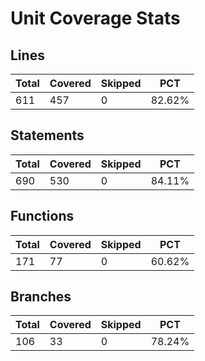 # Unit Coverage Stats

## Lines

| Total | Covered | Skipped | PCT    |
| ----- | ------- | ------- | ------ |
| 611   | 457     | 0       | 82.62% |

## Statements

| Total | Covered | Skipped | PCT    |
| ----- | ------- | ------- | ------ |
| 690   | 530     | 0       | 84.11% |

## Functions

| Total | Covered | Skipped | PCT    |
| ----- | ------- | ------- | ------ |
| 171   | 77      | 0       | 60.62% |

## Branches

| Total | Covered | Skipped | PCT    |
| ----- | ------- | ------- | ------ |
| 106   | 33      | 0       | 78.24% |
